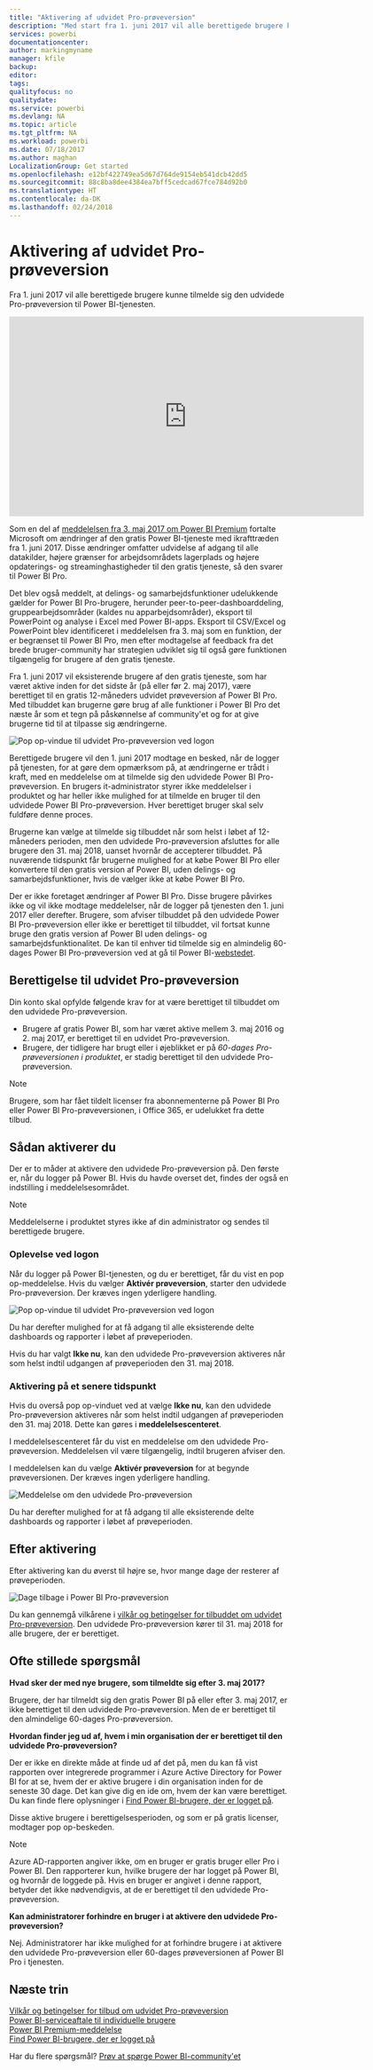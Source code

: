 ```yaml
---
title: "Aktivering af udvidet Pro-prøveversion"
description: "Med start fra 1. juni 2017 vil alle berettigede brugere kunne tilmelde sig den udvidede Pro-prøveversion til Power BI-tjenesten."
services: powerbi
documentationcenter: 
author: markingmyname
manager: kfile
backup: 
editor: 
tags: 
qualityfocus: no
qualitydate: 
ms.service: powerbi
ms.devlang: NA
ms.topic: article
ms.tgt_pltfrm: NA
ms.workload: powerbi
ms.date: 07/18/2017
ms.author: maghan
LocalizationGroup: Get started
ms.openlocfilehash: e12bf422749ea5d67d764de9154eb541dcb42dd5
ms.sourcegitcommit: 88c8ba8dee4384ea7bff5cedcad67fce784d92b0
ms.translationtype: HT
ms.contentlocale: da-DK
ms.lasthandoff: 02/24/2018
---
```

# <a name="extended-pro-trial-activation"></a>Aktivering af udvidet Pro-prøveversion
Fra 1. juni 2017 vil alle berettigede brugere kunne tilmelde sig den udvidede Pro-prøveversion til Power BI-tjenesten.

<iframe width="640" height="360" src="https://www.youtube.com/embed/tPsNoPyY9aA?showinfo=0" frameborder="0" allowfullscreen></iframe>

Som en del af [meddelelsen fra 3. maj 2017 om Power BI Premium](https://powerbi.microsoft.com/blog/microsoft-accelerates-modern-bi-adoption-with-power-bi-premium/) fortalte Microsoft om ændringer af den gratis Power BI-tjeneste med ikrafttræden fra 1. juni 2017. Disse ændringer omfatter udvidelse af adgang til alle datakilder, højere grænser for arbejdsområdets lagerplads og højere opdaterings- og streaminghastigheder til den gratis tjeneste, så den svarer til Power BI Pro.

Det blev også meddelt, at delings- og samarbejdsfunktioner udelukkende gælder for Power BI Pro-brugere, herunder peer-to-peer-dashboarddeling, gruppearbejdsområder (kaldes nu apparbejdsområder), eksport til PowerPoint og analyse i Excel med Power BI-apps. Eksport til CSV/Excel og PowerPoint blev identificeret i meddelelsen fra 3. maj som en funktion, der er begrænset til Power BI Pro, men efter modtagelse af feedback fra det brede bruger-community har strategien udviklet sig til også gøre funktionen tilgængelig for brugere af den gratis tjeneste.

Fra 1. juni 2017 vil eksisterende brugere af den gratis tjeneste, som har været aktive inden for det sidste år (på eller før 2. maj 2017), være berettiget til en gratis 12-måneders udvidet prøveversion af Power BI Pro. Med tilbuddet kan brugerne gøre brug af alle funktioner i Power BI Pro det næste år som et tegn på påskønnelse af community'et og for at give brugerne tid til at tilpasse sig ændringerne.

![Pop op-vindue til udvidet Pro-prøveversion ved logon](media/service-extended-pro-trial/extended-pro-trial-activate-pop-up.png)

Berettigede brugere vil den 1. juni 2017 modtage en besked, når de logger på tjenesten, for at gøre dem opmærksom på, at ændringerne er trådt i kraft, med en meddelelse om at tilmelde sig den udvidede Power BI Pro-prøveversion. En brugers it-administrator styrer ikke meddelelser i produktet og har heller ikke mulighed for at tilmelde en bruger til den udvidede Power BI Pro-prøveversion. Hver berettiget bruger skal selv fuldføre denne proces.

Brugerne kan vælge at tilmelde sig tilbuddet når som helst i løbet af 12-måneders perioden, men den udvidede Pro-prøveversion afsluttes for alle brugere den 31. maj 2018, uanset hvornår de accepterer tilbuddet. På nuværende tidspunkt får brugerne mulighed for at købe Power BI Pro eller konvertere til den gratis version af Power BI, uden delings- og samarbejdsfunktioner, hvis de vælger ikke at købe Power BI Pro.

Der er ikke foretaget ændringer af Power BI Pro. Disse brugere påvirkes ikke og vil ikke modtage meddelelser, når de logger på tjenesten den 1. juni 2017 eller derefter. Brugere, som afviser tilbuddet på den udvidede Power BI Pro-prøveversion eller ikke er berettiget til tilbuddet, vil fortsat kunne bruge den gratis version af Power BI uden delings- og samarbejdsfunktionalitet. De kan til enhver tid tilmelde sig en almindelig 60-dages Power BI Pro-prøveversion ved at gå til Power BI-[webstedet](https://powerbi.microsoft.com/get-started/).

## <a name="eligibility-for-extended-pro-trial"></a>Berettigelse til udvidet Pro-prøveversion
Din konto skal opfylde følgende krav for at være berettiget til tilbuddet om den udvidede Pro-prøveversion.

* Brugere af gratis Power BI, som har været aktive mellem 3. maj 2016 og 2. maj 2017, er berettiget til en udvidet Pro-prøveversion.
* Brugere, der tidligere har brugt eller i øjeblikket er på *60-dages Pro-prøveversionen i produktet*, er stadig berettiget til den udvidede Pro-prøveversion.

> [!NOTE]
> Brugere, som har fået tildelt licenser fra abonnementerne på Power BI Pro eller Power BI Pro-prøveversionen, i Office 365, er udelukket fra dette tilbud.
> 
> 

## <a name="how-to-activate"></a>Sådan aktiverer du
Der er to måder at aktivere den udvidede Pro-prøveversion på. Den første er, når du logger på Power BI. Hvis du havde overset det, findes der også en indstilling i meddelelsesområdet.

> [!NOTE]
> Meddelelserne i produktet styres ikke af din administrator og sendes til berettigede brugere.
> 
> 

### <a name="experience-at-sign-in"></a>Oplevelse ved logon
Når du logger på Power BI-tjenesten, og du er berettiget, får du vist en pop op-meddelelse. Hvis du vælger **Aktivér prøveversion**, starter den udvidede Pro-prøveversion. Der kræves ingen yderligere handling.

![Pop op-vindue til udvidet Pro-prøveversion ved logon](media/service-extended-pro-trial/extended-pro-trial-pop-up.png)

Du har derefter mulighed for at få adgang til alle eksisterende delte dashboards og rapporter i løbet af prøveperioden.

Hvis du har valgt **Ikke nu**, kan den udvidede Pro-prøveversion aktiveres når som helst indtil udgangen af prøveperioden den 31. maj 2018.

### <a name="activation-at-a-later-date"></a>Aktivering på et senere tidspunkt
Hvis du overså pop op-vinduet ved at vælge **Ikke nu**, kan den udvidede Pro-prøveversion aktiveres når som helst indtil udgangen af prøveperioden den 31. maj 2018. Dette kan gøres i **meddelelsescenteret**.

I meddelelsescenteret får du vist en meddelelse om den udvidede Pro-prøveversion. Meddelelsen vil være tilgængelig, indtil brugeren afviser den.

I meddelelsen kan du vælge **Aktivér prøveversion** for at begynde prøveversionen. Der kræves ingen yderligere handling.

![Meddelelse om den udvidede Pro-prøveversion](media/service-extended-pro-trial/extended-pro-trial-notification.png)

Du har derefter mulighed for at få adgang til alle eksisterende delte dashboards og rapporter i løbet af prøveperioden.

## <a name="after-activation"></a>Efter aktivering
Efter aktivering kan du øverst til højre se, hvor mange dage der resterer af prøveperioden.

![Dage tilbage i Power BI Pro-prøveversion](media/service-extended-pro-trial/powerbi-trial-days-left.png)

Du kan gennemgå vilkårene i [vilkår og betingelser for tilbuddet om udvidet Pro-prøveversion](https://aka.ms/power-bi-trial). Den udvidede Pro-prøveversion kører til 31. maj 2018 for alle brugere, der er berettiget.

## <a name="frequently-asked-questions"></a>Ofte stillede spørgsmål
**Hvad sker der med nye brugere, som tilmeldte sig efter 3. maj 2017?**

Brugere, der har tilmeldt sig den gratis Power BI på eller efter 3. maj 2017, er ikke berettiget til den udvidede Pro-prøveversion. Men de er berettiget til den almindelige 60-dages Pro-prøveversion.

**Hvordan finder jeg ud af, hvem i min organisation der er berettiget til den udvidede Pro-prøveversion?**

Der er ikke en direkte måde at finde ud af det på, men du kan få vist rapporten over integrerede programmer i Azure Active Directory for Power BI for at se, hvem der er aktive brugere i din organisation inden for de seneste 30 dage. Det kan give dig en ide om, hvem der kan være berettiget. Du kan finde flere oplysninger i [Find Power BI-brugere, der er logget på](service-admin-access-usage.md).

Disse aktive brugere i berettigelsesperioden, og som er på gratis licenser, modtager pop op-beskeden. 

> [!NOTE]
> Azure AD-rapporten angiver ikke, om en bruger er gratis bruger eller Pro i Power BI. Den rapporterer kun, hvilke brugere der har logget på Power BI, og hvornår de loggede på. Hvis en bruger er angivet i denne rapport, betyder det ikke nødvendigvis, at de er berettiget til den udvidede Pro-prøveversion.
> 
> 

**Kan administratorer forhindre en bruger i at aktivere den udvidede Pro-prøveversion?**

Nej. Administratorer har ikke mulighed for at forhindre brugere i at aktivere den udvidede Pro-prøveversion eller 60-dages prøveversionen af Power BI Pro i tjenesten.

## <a name="next-steps"></a>Næste trin
[Vilkår og betingelser for tilbud om udvidet Pro-prøveversion](https://aka.ms/power-bi-trial)  
[Power BI-serviceaftale til individuelle brugere](https://powerbi.microsoft.com/terms-of-service/)  
[Power BI Premium-meddelelse](https://aka.ms/pbipremium-announcement)  
[Find Power BI-brugere, der er logget på](service-admin-access-usage.md)

Har du flere spørgsmål? [Prøv at spørge Power BI-community'et](https://community.powerbi.com/)

